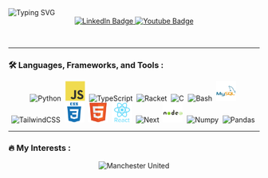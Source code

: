 <div align="cemter"><img src="https://readme-typing-svg.herokuapp.com?font=Fire+Code&weight=700&duration=4000&pause=1000&center=true&vCenter=true&multiline=true&width=1050&height=100&lines=Welcome+to+my+Github...;My+name+is+Mitchel+Shen+%3A);Feel+free+to+browse+the+projects+below+%3A)" alt="Typing SVG" /></div>

<div id="badges" align="center">
  <a href="https://linkedin.com/in/mitchelshen">
    <img src="https://img.shields.io/badge/LinkedIn-blue?style=for-the-badge&logo=linkedin&logoColor=white" alt="LinkedIn Badge"/>
  </a>
  <a href="https://instagram.com/_mitchelshen">
    <img src="https://img.shields.io/badge/Instagram-E4405F?style=for-the-badge&logo=instagram&logoColor=white" alt="Youtube Badge"/>
  </a>
</div>
<p align="center">
<img src="https://komarev.com/ghpvc/?username=mkjshen&style=flat-square&color=blue" alt=""/>
</p>

---

### :hammer_and_wrench: Languages, Frameworks, and Tools :
<div align="center">
  <img src="https://cdn.jsdelivr.net/gh/devicons/devicon/icons/python/python-original-wordmark.svg" title="Python" alt="Python" width="40" height="40"/>&nbsp;
  <img src="https://github.com/devicons/devicon/blob/master/icons/javascript/javascript-original.svg" title="JavaScript" alt="JavaScript" width="40" height="40"/>&nbsp;
  <img src="https://cdn.jsdelivr.net/gh/devicons/devicon/icons/typescript/typescript-original.svg"  title="TypeScript" alt="TypeScript" width="40" height="40"/>&nbsp;
  <img src="https://camo.githubusercontent.com/4b9229e3a1daaa9a65752440f6673804556cbaa46e22d6955c2ba0e3ccb36b46/687474703a2f2f7261636b65742d6c616e672e6f72672f696d672f7261636b65742d6c6f676f2e737667" title="Racket" alt="Racket" width="40" height="40"/>&nbsp;
  <img src="https://cdn.jsdelivr.net/gh/devicons/devicon/icons/c/c-plain.svg" title="C" alt="C" width="40" height="40"/>&nbsp;
  <img src="https://cdn.jsdelivr.net/gh/devicons/devicon/icons/bash/bash-original.svg" title="Bash" alt="Bash" width="40" height="40"/>&nbsp;
  <img src="https://github.com/devicons/devicon/blob/master/icons/mysql/mysql-original-wordmark.svg" title="MySQL"  alt="MySQL" width="40" height="40"/>&nbsp;
  <img src="https://cdn.jsdelivr.net/gh/devicons/devicon/icons/tailwindcss/tailwindcss-plain.svg" title="TailwindCSS" alt="TailwindCSS" width="40" height="40"/>&nbsp;
  <img src="https://github.com/devicons/devicon/blob/master/icons/css3/css3-plain-wordmark.svg"  title="CSS3" alt="CSS" width="40" height="40"/>&nbsp;
  <img src="https://github.com/devicons/devicon/blob/master/icons/html5/html5-original.svg" title="HTML5" alt="HTML" width="40" height="40"/>&nbsp;
  <img src="https://github.com/devicons/devicon/blob/master/icons/react/react-original-wordmark.svg" title="ReactJS" alt="React" width="40" height="40"/>&nbsp;
  <img src="https://cdn.jsdelivr.net/gh/devicons/devicon/icons/nextjs/nextjs-original-wordmark.svg" title="NextJS" alt="Next" width="40" height="40"/>&nbsp;
  <img src="https://github.com/devicons/devicon/blob/master/icons/nodejs/nodejs-original-wordmark.svg" title="NodeJS" alt="NodeJS" width="40" height="40"/>&nbsp;
  <img src="https://cdn.jsdelivr.net/gh/devicons/devicon/icons/numpy/numpy-original.svg" title="Numpy" alt="Numpy" width="40" height="40"/>&nbsp;
  <img src="https://cdn.jsdelivr.net/gh/devicons/devicon/icons/pandas/pandas-original.svg" title="Pandas" alt="Pandas" width="40" height="40"/>&nbsp;
</div>

---

### :fire: My Interests :
<div align="center">
  <img src="https://upload.wikimedia.org/wikipedia/en/7/7a/Manchester_United_FC_crest.svg" title="Manchester United" alt="Manchester United" weidth="250" height"250"/>
  
</div>


<!--
**mkjshen/mkjshen** is a ✨ _special_ ✨ repository because its `README.md` (this file) appears on your GitHub profile.

Here are some ideas to get you started:

- 🔭 I’m currently working on ...
- 🌱 I’m currently learning ...
- 👯 I’m looking to collaborate on ...
- 🤔 I’m looking for help with ...
- 💬 Ask me about ...
- 📫 How to reach me: ...
- 😄 Pronouns: ...
- ⚡ Fun fact: ...
-->
